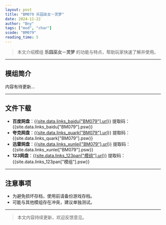 ```yaml
---
layout: post
title: "BM079 乐园巫女－灵梦"
date: 2024-11-22
author: "Bny"
tags: ["mod", "char"]
scode: "BM079"
reading_time: 5
---
```


> 本文介绍模组 **乐园巫女－灵梦** 的功能与特点，帮助玩家快速了解并使用。

---

## 模组简介

内容有待更新...

---

## 文件下载
- **百度网盘**：[{{site.data.links_baidu["BM079"].url}}]({{site.data.links_baidu["BM079"].url}}) 提取码：{{site.data.links_baidu["BM079"].psw}}
- **夸克网盘**：[{{site.data.links_quark["BM079"].url}}]({{site.data.links_quark["BM079"].url}}) 提取码：{{site.data.links_quark["BM079"].psw}}
- **迅雷网盘**：[{{site.data.links_xunlei["BM079"].url}}]({{site.data.links_xunlei["BM079"].url}}) 提取码：{{site.data.links_xunlei["BM079"].psw}}
- **123网盘**：[{{site.data.links_123pan["模组"].url}}]({{site.data.links_123pan["模组"].url}}) 提取码：{{site.data.links_123pan["模组"].psw}}

---

## 注意事项
- 为避免损坏存档，使用前请备份游戏存档。
- 可能与其他模组存在冲突，建议单独测试。

---

> 本文内容持续更新，欢迎反馈意见。
